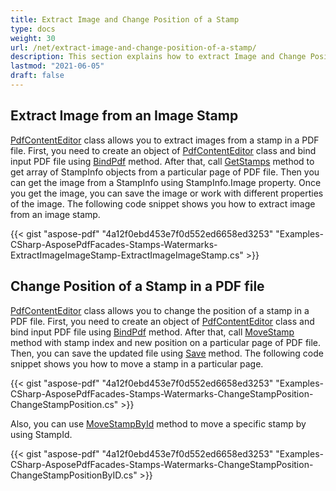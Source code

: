 ```yaml
---
title: Extract Image and Change Position of a Stamp
type: docs
weight: 30
url: /net/extract-image-and-change-position-of-a-stamp/
description: This section explains how to extract Image and Change Position of a Stampwith Aspose.PDF Facades.
lastmod: "2021-06-05"
draft: false
---
```


## Extract Image from an Image Stamp

[PdfContentEditor](https://apireference.aspose.com/pdf/net/aspose.pdf.facades/pdfcontenteditor) class allows you to extract images from a stamp in a PDF file. First, you need to create an object of [PdfContentEditor](https://apireference.aspose.com/pdf/net/aspose.pdf.facades/pdfcontenteditor) class and bind input PDF file using [BindPdf](https://apireference.aspose.com/pdf/net/aspose.pdf.facades.facade/bindpdf/methods/3) method. After that, call [GetStamps](https://apireference.aspose.com/pdf/net/aspose.pdf.facades/pdfcontenteditor/methods/getstamps) method to get array of StampInfo objects from a particular page of PDF file. Then you can get the image from a StampInfo using StampInfo.Image property. Once you get the image, you can save the image or work with different properties of the image. The following code snippet shows you how to extract image from an image stamp.



{{< gist "aspose-pdf" "4a12f0ebd453e7f0d552ed6658ed3253" "Examples-CSharp-AsposePdfFacades-Stamps-Watermarks-ExtractImageImageStamp-ExtractImageImageStamp.cs" >}}

## Change Position of a Stamp in a PDF file

[PdfContentEditor](https://apireference.aspose.com/pdf/net/aspose.pdf.facades/pdfcontenteditor) class allows you to change the position of a stamp in a PDF file. First, you need to create an object of [PdfContentEditor](https://apireference.aspose.com/pdf/net/aspose.pdf.facades/pdfcontenteditor) class and bind input PDF file using [BindPdf](https://apireference.aspose.com/pdf/net/aspose.pdf.facades.facade/bindpdf/methods/3) method. After that, call [MoveStamp](https://apireference.aspose.com/pdf/net/aspose.pdf.facades/pdfcontenteditor/methods/movestamp) method with stamp index and new position on a particular page of PDF file. Then, you can save the updated file using [Save](https://apireference.aspose.com/pdf/net/aspose.pdf/document/methods/save) method. The following code snippet shows you how to move a stamp in a particular page.



{{< gist "aspose-pdf" "4a12f0ebd453e7f0d552ed6658ed3253" "Examples-CSharp-AsposePdfFacades-Stamps-Watermarks-ChangeStampPosition-ChangeStampPosition.cs" >}}



Also, you can use [MoveStampById](https://apireference.aspose.com/pdf/net/aspose.pdf.facades/pdfcontenteditor/methods/movestampbyid) method to move a specific stamp by using StampId.



{{< gist "aspose-pdf" "4a12f0ebd453e7f0d552ed6658ed3253" "Examples-CSharp-AsposePdfFacades-Stamps-Watermarks-ChangeStampPosition-ChangeStampPositionByID.cs" >}}
